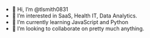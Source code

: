 - 👋 Hi, I’m @tlsmith0831
- 👀 I’m interested in SaaS, Health IT, Data Analytics. 
- 🌱 I’m currently learning JavaScript and Python
- 💞️ I’m looking to collaborate on pretty much anything. 

<!---
tlsmith0831/tlsmith0831 is a ✨ special ✨ repository because its `README.md` (this file) appears on your GitHub profile.
You can click the Preview link to take a look at your changes.
--->
